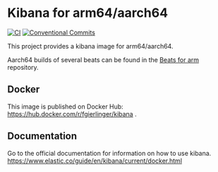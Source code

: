 # Kibana for arm64/aarch64

[![CI](https://github.com/fgierlinger/docker-kibana-arm/actions/workflows/ci.yml/badge.svg?branch=master)](https://github.com/fgierlinger/docker-kibana-arm/actions/workflows/ci.yml) [![Conventional Commits](https://img.shields.io/badge/Conventional%20Commits-1.0.0-yellow.svg)](https://conventionalcommits.org)

This project provides a kibana image for arm64/aarch64.

Aarch64 builds of several beats can be found in the [Beats for arm](https://github.com/fgierlinger/docker-beats-arm) repository.

## Docker
This image is published on Docker Hub: https://hub.docker.com/r/fgierlinger/kibana .

## Documentation
Go to the official documentation for information on how to use kibana. https://www.elastic.co/guide/en/kibana/current/docker.html